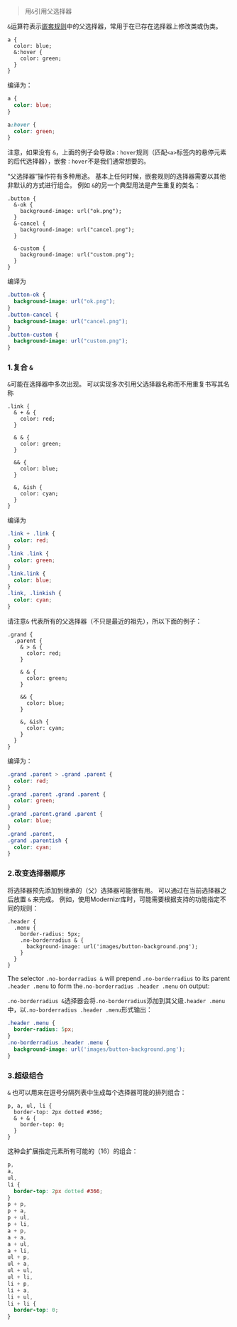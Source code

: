 > 用`&`引用父选择器

`&`运算符表示[嵌套规则](#features-overview-feature-nested-rules)中的父选择器，常用于在已存在选择器上修改类或伪类。

```less
a {
  color: blue;
  &:hover {
    color: green;
  }
}
```

编译为：

```css
a {
  color: blue;
}

a:hover {
  color: green;
}
```

注意，如果没有 `&`，上面的例子会导致`a：hover`规则（匹配`<a>`标签内的悬停元素的后代选择器），嵌套`：hover`不是我们通常想要的。

“父选择器”操作符有多种用途。 基本上任何时候，嵌套规则的选择器需要以其他非默认的方式进行组合。 例如 `&`的另一个典型用法是产生重复的类名：

```less
.button {
  &-ok {
    background-image: url("ok.png");
  }
  &-cancel {
    background-image: url("cancel.png");
  }

  &-custom {
    background-image: url("custom.png");
  }
}
```

编译为

```css
.button-ok {
  background-image: url("ok.png");
}
.button-cancel {
  background-image: url("cancel.png");
}
.button-custom {
  background-image: url("custom.png");
}
```

### 1.复合 `&`

`&`可能在选择器中多次出现。 可以实现多次引用父选择器名称而不用重复书写其名称

```less
.link {
  & + & {
    color: red;
  }

  & & {
    color: green;
  }

  && {
    color: blue;
  }

  &, &ish {
    color: cyan;
  }
}
```

编译为

```css
.link + .link {
  color: red;
}
.link .link {
  color: green;
}
.link.link {
  color: blue;
}
.link, .linkish {
  color: cyan;
}
```


请注意`&` 代表所有的父选择器（不只是最近的祖先），所以下面的例子：

```less
.grand {
  .parent {
    & > & {
      color: red;
    }

    & & {
      color: green;
    }

    && {
      color: blue;
    }

    &, &ish {
      color: cyan;
    }
  }
}
```

编译为：

```css
.grand .parent > .grand .parent {
  color: red;
}
.grand .parent .grand .parent {
  color: green;
}
.grand .parent.grand .parent {
  color: blue;
}
.grand .parent,
.grand .parentish {
  color: cyan;
}
```


### 2.改变选择器顺序

将选择器预先添加到继承的（父）选择器可能很有用。 可以通过在当前选择器之后放置 `&` 来完成。
例如，使用Modernizr库时，可能需要根据支持的功能指定不同的规则：

```less
.header {
  .menu {
    border-radius: 5px;
    .no-borderradius & {
      background-image: url('images/button-background.png');
    }
  }
}
```

The selector `.no-borderradius &` will prepend `.no-borderradius` to its parent `.header .menu` to form the`.no-borderradius .header .menu` on output:

`.no-borderradius &`选择器会将`.no-borderradius`添加到其父级`.header .menu`中，以`.no-borderradius .header .menu`形式输出：

```css
.header .menu {
  border-radius: 5px;
}
.no-borderradius .header .menu {
  background-image: url('images/button-background.png');
}
```


### 3.超级组合

`&` 也可以用来在逗号分隔列表中生成每个选择器可能的排列组合：

```less
p, a, ul, li {
  border-top: 2px dotted #366;
  & + & {
    border-top: 0;
  }
}
```

这种会扩展指定元素所有可能的（16）的组合：

```css
p,
a,
ul,
li {
  border-top: 2px dotted #366;
}
p + p,
p + a,
p + ul,
p + li,
a + p,
a + a,
a + ul,
a + li,
ul + p,
ul + a,
ul + ul,
ul + li,
li + p,
li + a,
li + ul,
li + li {
  border-top: 0;
}
```
